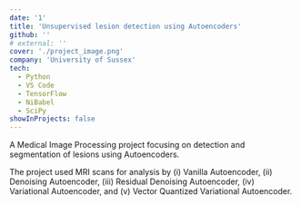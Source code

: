 ```yaml
---
date: '1'
title: 'Unsupervised lesion detection using Autoencoders'
github: ''
# external: ''
cover: './project_image.png'
company: 'University of Sussex'
tech:
  - Python
  - VS Code
  - TensorFlow
  - NiBabel
  - SciPy
showInProjects: false
---
```


A Medical Image Processing project focusing on detection and segmentation of lesions using Autoencoders. 

The project used MRI scans for analysis by (i) Vanilla Autoencoder, (ii) Denoising Autoencoder, (iii) Residual Denoising Autoencoder, (iv) Variational Autoencoder, and (v) Vector Quantized Variational Autoencoder.